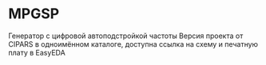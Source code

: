 # MPGSP
Генератор с цифровой автоподстройкой частоты
Версия проекта от CIPARS в одноимённом каталоге, доступна ссылка на схему
и печатную плату в EasyEDA
